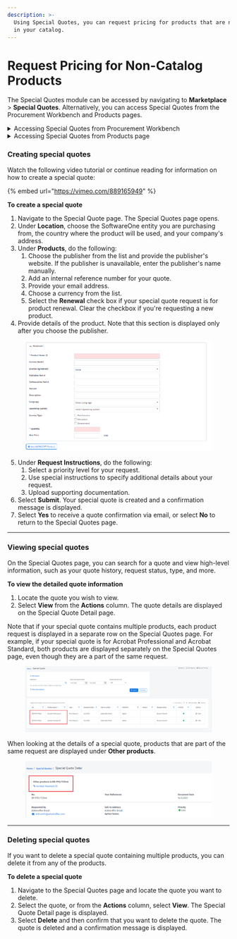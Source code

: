 ```yaml
---
description: >-
  Using Special Quotes, you can request pricing for products that are not listed
  in your catalog.
---
```


# Request Pricing for Non-Catalog Products

The Special Quotes module can be accessed by navigating to **Marketplace** > **Special Quotes**. Alternatively, you can access Special Quotes from the Procurement Workbench and Products pages.

<details>

<summary>Accessing Special Quotes from Procurement Workbench</summary>

From the Procurement Workbench page:

1. Navigate to **Marketplace** and select **Procurement Workbench**.&#x20;
2. Select the **Open Product Requests** tab from the Procurement Workbench page and then select **Request Special Quote**.

</details>

<details>

<summary>Accessing Special Quotes from Products page</summary>

From the Products page:

1. Navigate to **Marketplace** and select **Products**.
2. Under **Can we help you?**, select **Request Special Quote from our Team**.

</details>

### Creating special quotes <a href="#createquote" id="createquote"></a>

Watch the following video tutorial or continue reading for information on how to create a special quote:

{% embed url="https://vimeo.com/889165949" %}

**To create a special quote**

1. Navigate to the Special Quote page. The Special Quotes page opens.&#x20;
2. Under **Location**, choose the SoftwareOne entity you are purchasing from, the country where the product will be used, and your company's address.
3. Under **Products**, do the following:
   1. Choose the publisher from the list and provide the publisher's website. If the publisher is unavailable, enter the publisher's name manually.
   2. Add an internal reference number for your quote.&#x20;
   3. Provide your email address.
   4. Choose a currency from the list.
   5. Select the **Renewal** check box if your special quote request is for product renewal. Clear the checkbox if you're requesting a new product.
4. Provide details of the product. Note that this section is displayed only after you choose the publisher.

<figure><img src="../../.gitbook/assets/image (12) (1) (1) (1) (1) (1) (1) (1) (1).png" alt=""><figcaption></figcaption></figure>

5. Under **Request Instructions**, do the following:
   1. Select a priority level for your request.&#x20;
   2. Use special instructions to specify additional details about your request.
   3. Upload supporting documentation.
6. Select **Submit**. Your special quote is created and a confirmation message is displayed.
7. Select **Yes** to receive a quote confirmation via email, or select **No** to return to the Special Quotes page.

***

### Viewing special quotes

On the Special Quotes page, you can search for a quote and view high-level information, such as your quote history, request status, type, and more.&#x20;

**To view the detailed quote information**

1. Locate the quote you wish to view.
2. Select **View** from the **Actions** column. The quote details are displayed on the Special Quote Detail page.

Note that if your special quote contains multiple products, each product request is displayed in a separate row on the Special Quotes page. For example, if your special quote is for Acrobat Professional and Acrobat Standard, both products are displayed separately on the Special Quotes page, even though they are a part of the same request.&#x20;

<figure><img src="../../.gitbook/assets/Special_Quotes.png" alt=""><figcaption></figcaption></figure>

When looking at the details of a special quote, products that are part of the same request are displayed under **Other products**.

<figure><img src="../../.gitbook/assets/Other_Products.png" alt=""><figcaption></figcaption></figure>

***

### Deleting special quotes

If you want to delete a special quote containing multiple products, you can delete it from any of the products.

**To delete a special quote**

1. Navigate to the Special Quotes page and locate the quote you want to delete.
2. Select the quote, or from the **Actions** column, select **View**. The Special Quote Detail page is displayed.
3. Select **Delete** and then confirm that you want to delete the quote. The quote is deleted and a confirmation message is displayed.&#x20;
